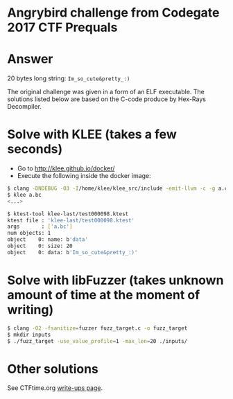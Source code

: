 # Angrybird challenge from Codegate 2017 CTF Prequals

# Answer

20 bytes long string: `Im_so_cute&pretty_:)`

The original challenge was given in a form of an ELF executable. The solutions
listed below are based on the C-code produce by Hex-Rays Decompiler.

# Solve with KLEE (takes a few seconds)

* Go to http://klee.github.io/docker/
* Execute the following inside the docker image:

```bash
$ clang -DNDEBUG -O3 -I/home/klee/klee_src/include -emit-llvm -c -g a.c -o a.bc
$ klee a.bc
<...>

$ ktest-tool klee-last/test000098.ktest
ktest file : 'klee-last/test000098.ktest'
args       : ['a.bc']
num objects: 1
object    0: name: b'data'
object    0: size: 20
object    0: data: b'Im_so_cute&pretty_:)'
```

# Solve with libFuzzer (takes unknown amount of time at the moment of writing)

```bash
$ clang -O2 -fsanitize=fuzzer fuzz_target.c -o fuzz_target
$ mkdir inputs
$ ./fuzz_target -use_value_profile=1 -max_len=20 ./inputs/
```

# Other solutions

See CTFtime.org [write-ups page](https://ctftime.org/task/3375).
